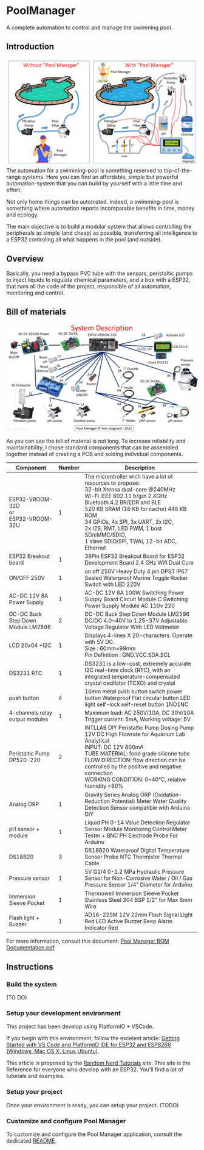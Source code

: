 # PoolManager
A complete automation to control and manage the swimming pool.

## Introduction
![Pool Mananager List of Components](image/PoolManagerOverview.jpg)
The automation for a swimming-pool is something reserved to top-of-the-range systems. Here you can find an affordable, simple but powerful automation-system that you can build by yourself with a little time and effort.

Not only home things can be automated. Indeed, a swimming-pool is something where automation reports incomparable benefits in time, money and ecology.

The main objective is to build a modular system that allows controlling the peripherals as simple (and cheap) as possible, transferring all intelligence to a ESP32 controling all what happens in the pool (and outside).

## Overview
Basically, you need a bypass PVC tube with the sensors, peristaltic pumps to inject liquids to regulate chemical parameters, and a box with a ESP32, that runs all the code of the project, responsible of all automation, monitoring and control.

## Bill of materials
![Pool Mananager List of Components](image/PoolManagerBOM.jpg)

As you can see the bill of material is not long. 
To increase reliability and maintainability, I chose standard components that can be assembled together instead of creating a PCB and solding individual components.

| Component      | Number | Description                                                |
|----------------|--------|------------------------------------------------------------|
| ESP32-VROOM-32D<br>or<br>ESP32-VROOM-32U |    1   | The microntroller wich have a lot of resources to propose:<br>32-bit Xtensa dual-core @240MHz<br>Wi-Fi IEEE 802.11 b/g/n 2.4GHz<br>Bluetooth 4.2 BR/EDR and BLE<br>520 KB SRAM (16 KB for cache) 448 KB ROM<br>34 GPIOs, 4x SPI, 3x UART, 2x I2C,<br>2x I2S, RMT, LED PWM, 1 bost SD/eMMC/SDIO,<br>1 slave SDIO/SPI, TWAI, 12-bit ADC, Ethernet|
| ESP32 Breakout board|    1   | 38Pin ESP32 Breakout Board for ESP32 Development Board 2.4 GHz Wifi Dual Core|
| ON/OFF 250V    |    1   | on off 250V Heavy Duty 4 pin DPST IP67 Sealed Waterproof Marine Toggle Rocker Switch with LED 220V|
| AC-DC 12V 8A Power Supply|    1   | AC-DC 12V 8A 100W Switching Power Supply Board Circuit Module C Switching Power Supply Module AC 110v 220|
| DC-DC Buck Step Down Module LM2596|    2   |DC-DC Buck Step Down Module LM2596 DC/DC 4.0~40V to 1.25-37V Adjustable Voltage Regulator With LED Voltmeter|
| LCD 20x04 +I2C |    1   | Displays 4-lines X 20-characters. Operate with 5V DC.<br>Size : 60mm×99mm<br>Pin Definition : GND.VCC.SDA.SCL|
| DS3231 RTC     |    1   | DS3231 is a low-cost, extremely accurate I2C real-time clock (RTC), with an integrated temperature-compensated crystal oscillator (TCXO) and crystal|
| push button    |    4   | 16mm metal push button switch power button Waterproof Flat circular button LED light self-lock self-reset button 1NO1NC|
| 4-channels relay output modules|    1   | Maximum load: AC 250V/10A, DC 30V/10A<br>Trigger current: 5mA, Working voltage: 5V|
| Peristaltic Pump DP520-220|    2   | INTLLAB DIY Peristaltic Pump Dosing Pump 12V DC High Flowrate for Aquarium Lab Analytical<br>INPUT: DC 12V 800mA<br>TUBE MATERIAL: food grade silicone tube<br>FLOW DIRECTION: flow direction can be controlled by the positive and negative connection<br>WORKING CONDITION: 0~40℃, relative humidity <80%|
| Analog ORP     |    1   | Gravity Series Analog ORP (Oxidation-Reduction Potential) Meter Water Quality Detection Sensor compatible with Arduino DIY|
| pH sensor + module|    1   | Liquid PH 0-14 Value Detection Regulator Sensor Module Monitoring Control Meter Tester  + BNC PH Electrode Probe For Arduino|
| DS18B20        |    3   | DS18B20 Waterproof Digital Temperature Sensor Probe NTC Thermistor Thermal Cable|
| Pressure sensor|    1   | 5V G1/4 0-1.2 MPa Hydraulic Pressure Sensor for Non-Corrosive Water / Oil / Gas Pressure Sensor 1/4" Diameter for Arduino|
| Immersion Sleeve Pocket|    1   | Thermowell Immersion Sleeve Pocket Stainless Steel 304 BSP 1/2" for Max 6mm Wire|
| Flash light + Buzzer|    1   | AD16-22SM 12V 22mm Flash Signal Light Red LED Active Buzzer Beep Alarm Indicator Red|

For more information, consult this document: [Pool Manager BOM Documentation.pdf](Pool-Manager-BOM-Documentation.pdf)

## Instructions

### Build the system

(TO DO)

### Setup your development environment
This project has been develop using PlatformIO + VSCode.

If you begin with this environment, follow the excelent article: [Getting Started with VS Code and PlatformIO IDE for ESP32 and ESP8266 (Windows, Mac OS X, Linux Ubuntu)](https://randomnerdtutorials.com/vs-code-platformio-ide-esp32-esp8266-arduino/).

This article is proposed by the [Random Nerd Tutorials](https://randomnerdtutorials.com/) site. This site is the Reference for everyone who develop with an ESP32.
You'll find a lot of tutorials and examples.

### Setup your project
Once your environment is ready, you can setup your project. 
(TODO)

### Customize and configure Pool Manager
To customize and configure the Pool Manager application, consult the dedicated [README](include/README.md).
